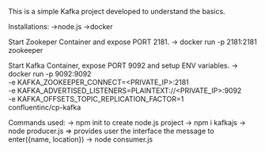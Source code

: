 This is a simple Kafka project developed to understand the basics.

Installations:
->node.js
->docker

Start Zookeper Container and expose PORT 2181.
-> docker run -p 2181:2181 zookeeper

Start Kafka Container, expose PORT 9092 and setup ENV variables.
  -> docker run -p 9092:9092 \
    -e KAFKA_ZOOKEEPER_CONNECT=<PRIVATE_IP>:2181 \
    -e KAFKA_ADVERTISED_LISTENERS=PLAINTEXT://<PRIVATE_IP>:9092 \
    -e KAFKA_OFFSETS_TOPIC_REPLICATION_FACTOR=1 \
    confluentinc/cp-kafka

Commands used:
-> npm init to create node.js project
-> npm i kafkajs
-> node producer.js => provides user the interface the message to enter({name, location})
-> node consumer.js <group-name>
